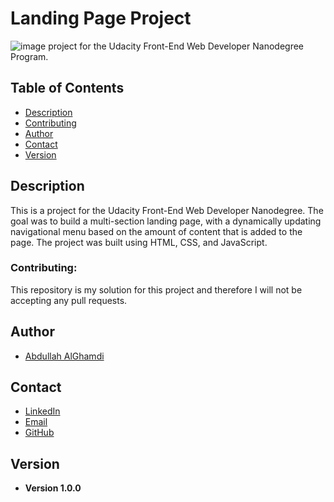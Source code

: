 # Landing Page Project
![image](https://user-images.githubusercontent.com/61493052/208415426-c08e8e31-cfa6-4e1f-84ab-56d647aa1932.png)
 project for the Udacity Front-End Web Developer Nanodegree Program.

## Table of Contents

* [Description](#description)
* [Contributing](#contributing)
* [Author](#authors)
* [Contact](#contact)
* [Version](#version)


## Description
This is a project for the Udacity Front-End Web Developer Nanodegree. The goal was to build a multi-section landing page, with a dynamically updating navigational menu based on the amount of content that is added to the page. The project was built using HTML, CSS, and JavaScript.


### Contributing: 

 This repository is my solution for this project and therefore I will not be accepting any pull requests.

## Author

* [Abdullah AlGhamdi](https://www.linkedin.com/in/abdullah-alghamdi067/)

## Contact

* [LinkedIn](https://www.linkedin.com/in/abdullah-alghamdi067/)
* [Email](mailto:alghamdiabdullah067@gmail.com)
* [GitHub](https://github.com/xlizro )

## Version

* **Version 1.0.0**
